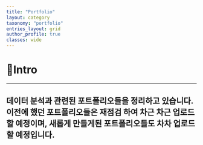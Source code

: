 ```yaml
---
title: "Portfolio"
layout: category
taxonomy: "portfolio"
entries_layout: grid
author_profile: true
classes: wide
---
```


# 📌Intro
---
데이터 분석과 관련된 포트폴리오들을 정리하고 있습니다. 이전에 했던 포트폴리오들은 재점검 하여 차근 차근 업로드할 예정이며, 새롭게 만들게된 포트폴리오들도 차차 업로드할 예정입니다. 
---